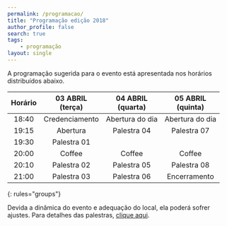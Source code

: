 ```yaml
---
permalink: /programacao/
title: "Programação edição 2018"
author_profile: false
search: true
tags: 
    - programação
layout: single
---
```


A programação sugerida para o evento está apresentada nos horários distribuídos abaixo. 



|Horário| 03 ABRIL <br>(terça)      | 04 ABRIL <br>(quarta)    | 05 ABRIL<br>(quinta)    |
|:-----:|:-------------------------:|:------------------------:|:-----------------------:|
| 18:40 | Credenciamento            | Abertura do dia          | Abertura do dia         |
| 19:15 | Abertura                  | Palestra 04              |  Palestra 07            |
| 19:30 | Palestra 01               |                          |                         | 
| 20:00 | Coffee                    | Coffee                   | Coffee                  |
| 20:10 | Palestra 02               | Palestra 05              | Palestra 08             |
| 21:00 | Palestra 03               | Palestra 06              | Encerramento            |
{: rules="groups"}

Devida a dinâmica do evento e adequação do local, ela poderá sofrer ajustes.
Para detalhes das palestras, [clique aqui](/programacao_lista). 